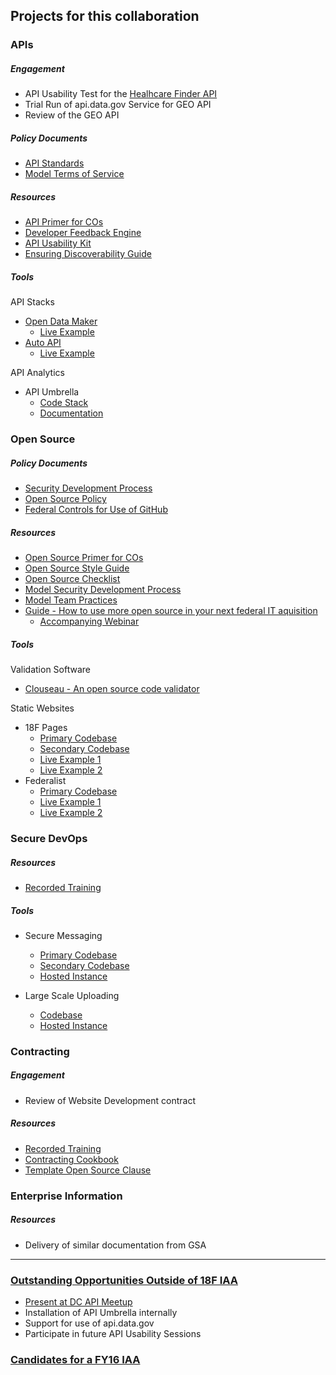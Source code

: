 ## Projects for this collaboration

### APIs

##### Engagement
* API Usability Test for the [Healhcare Finder API](https://finder.healthcare.gov/#services)
* Trial Run of api.data.gov Service for GEO API
* Review of the GEO API

##### Policy Documents
* [API Standards](https://github.com/18F/api-standards)
* [Model Terms of Service](https://github.com/GSA/API-Resources/tree/master/developer_tos#readme)

##### Resources 
* [API Primer for COs](https://pages.18f.gov/API-All-the-X/pages/api_primer_for_procurement_officers/)
* [Developer Feedback Engine](https://github.com/18F/CMS-APIs)
* [API Usability Kit](https://pages.18f.gov/API-Usability-Testing/pages/kit/)
* [Ensuring Discoverability Guide](https://pages.18f.gov/API-All-the-X/pages/ensuring_discoverability-a_guide/)

##### Tools

API Stacks

* [Open Data Maker](https://github.com/18F/open-data-maker)
  * [Live Example](https://collegescorecard.ed.gov/data/documentation/)
* [Auto API](https://github.com/18F/autoapi)
  * [Live Example](https://autoapi.18f.gov/)

API Analytics

* API Umbrella
  * [Code Stack](https://github.com/NREL/api-umbrella)
  * [Documentation](http://apiumbrella.io/docs/architecture/)

### Open Source 

##### Policy Documents
* [Security Development Process](http://18f.github.io/open-source-program/pages/model_security_development_process/)
* [Open Source Policy](http://18f.github.io/open-source-program/pages/model_oss_policy/)
* [Federal Controls for Use of GitHub](https://github.com/fisma-ready/github)

##### Resources 
* [Open Source Primer for COs](https://pages.18f.gov/open-source-program/pages/primer/)
* [Open Source Style Guide](https://pages.18f.gov/open-source-guide/)
* [Open Source Checklist](http://if.io/open-source-program-template/pages/opensource_checklist)
* [Model Security Development Process](https://pages.18f.gov/open-source-program/pages/model_security_development_process/)
* [Model Team Practices](https://github.com/18F/open-source-policy/blob/master/practice.md)
* [Guide - How to use more open source in your next federal IT aquisition](https://18f.gsa.gov/2014/11/26/how-to-use-more-open-source/)
  * [Accompanying Webinar](https://www.youtube.com/watch?v=09oa4VaHaHI)


##### Tools

Validation Software

* [Clouseau - An open source code validator](https://github.com/cfpb/clouseau)

Static Websites

* 18F Pages
  * [Primary Codebase](https://github.com/18F/pages)
  * [Secondary Codebase](https://github.com/18F/pages-server)
  * [Live Example 1](https://pages.18f.gov/)
  * [Live Example 2](https://pages.18f.gov/guides/)
* Federalist
  * [Primary Codebase](https://github.com/18f/federalist)
  * [Live Example 1](https://collegescorecard.ed.gov/)
  * [Live Example 2](https://sbst.gov/)


### Secure DevOps 

##### Resources

* [Recorded Training](https://www.youtube.com/watch?v=T1S52B1-NT4)

##### Tools

* Secure Messaging
  * [Primary Codebase](https://github.com/jgrevich/fugacious)
  * [Secondary Codebase](https://github.com/18F/docker-fugacious)
  * [Hosted Instance](https://fugacious.18f.gov/) 

* Large Scale Uploading 
  * [Codebase](https://github.com/18F/voyage)
  * [Hosted Instance](https://voyage.18f.gov/) 

### Contracting 

##### Engagement
* Review of Website Development contract

##### Resources

* [Recorded Training](https://www.youtube.com/watch?v=bdlxkwqP2Kg)
* [Contracting Cookbook](https://pages.18f.gov/contracting-cookbook/)
* [Template Open Source Clause](https://pages.18f.gov/open-source-program/pages/contract_language/) 

### Enterprise Information 

##### Resources

* Delivery of similar documentation from GSA



------------------------

### [Outstanding Opportunities Outside of 18F IAA](https://github.com/18F/CMS.gov-developer/issues?utf8=%E2%9C%93&q=label%3A%22available+outside+of+IAA%22+)
* [Present at DC API Meetup](https://github.com/18F/CMS.gov-developer/issues/62)
* Installation of API Umbrella internally
* Support for use of api.data.gov
* Participate in future API Usability Sessions


### [Candidates for a FY16 IAA](https://github.com/18F/CMS.gov-developer/issues?utf8=%E2%9C%93&q=is%3Aissue+label%3A%22candidate+for+a+FY16+IAA%22+)

